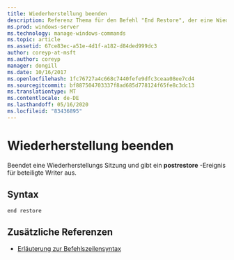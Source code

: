 ```yaml
---
title: Wiederherstellung beenden
description: Referenz Thema für den Befehl "End Restore", der eine Wiederherstellungs Sitzung beendet und ein **postrestore** -Ereignis für beteiligte Writer ausgibt.
ms.prod: windows-server
ms.technology: manage-windows-commands
ms.topic: article
ms.assetid: 67ce83ec-a51e-4d1f-a182-d84ded999dc3
author: coreyp-at-msft
ms.author: coreyp
manager: dongill
ms.date: 10/16/2017
ms.openlocfilehash: 1fc76727a4c668c7440fefe9dfc3ceaa08ee7cd4
ms.sourcegitcommit: bf887504703337f8ad685d778124f65fe8c3dc13
ms.translationtype: MT
ms.contentlocale: de-DE
ms.lasthandoff: 05/16/2020
ms.locfileid: "83436895"
---
```

# <a name="end-restore"></a>Wiederherstellung beenden

Beendet eine Wiederherstellungs Sitzung und gibt ein **postrestore** -Ereignis für beteiligte Writer aus.

## <a name="syntax"></a>Syntax

```
end restore
```

## <a name="additional-references"></a>Zusätzliche Referenzen

- [Erläuterung zur Befehlszeilensyntax](command-line-syntax-key.md)